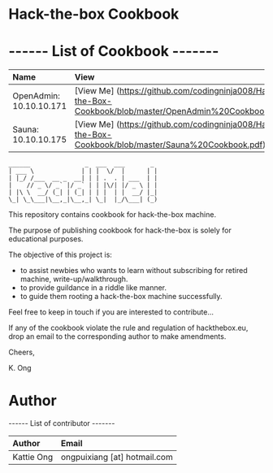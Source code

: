 # Hack-the-box Cookbook 


# ------ List of Cookbook -------

  | Name | View | Download |
  | :--- |:--- |      ---: |
  |OpenAdmin: 10.10.10.171 | [View Me] (https://github.com/codingninja008/Hack-the-Box-Cookbook/blob/master/OpenAdmin%20Cookbook.pdf)| [Download] (https://github.com/codingninja008/Hack-the-Box-Cookbook/raw/master/OpenAdmin%20Cookbook.pdf)|
  |Sauna: 10.10.10.175 | [View Me] (https://github.com/codingninja008/Hack-the-Box-Cookbook/blob/master/Sauna%20Cookbook.pdf)|[Download] (https://github.com/codingninja008/Hack-the-Box-Cookbook/raw/master/Sauna%20Cookbook.pdf) |
  

```
______               _  ___  ___       _ 
| ___ \             | | |  \/  |      | |
| |_/ /___  __ _  __| | | .  . | ___  | |
|    // _ \/ _` |/ _` | | |\/| |/ _ \ | |
| |\ \  __/ (_| | (_| | | |  | |  __/ |_|
\_| \_\___|\__,_|\__,_| \_|  |_/\___| (_)

```
                                         
                                         
This repository contains cookbook for hack-the-box machine.

The purpose of publishing cookbook for hack-the-box is solely for educational purposes. 

The objective of this project is: 
 - to assist newbies who wants to learn without subscribing for retired machine, write-up/walkthrough. 
 - to provide guildance in a riddle like manner.  
 - to guide them rooting a hack-the-box machine successfully. 
 
Feel free to keep in touch if you are interested to contribute... 

If any of the cookbook violate the rule and regulation of hackthebox.eu, drop an email to the corresponding author to make amendments.

Cheers, 

K. Ong 




# Author 

 ------ List of contributor -------

  | Author | Email  |
  | :---         |:--- |  
  |Kattie Ong | ongpuixiang [at] hotmail.com | 





